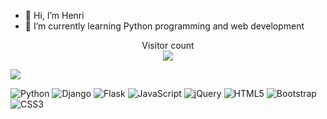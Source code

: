  - 👋 Hi, I’m Henri
- 🌱 I’m currently learning Python programming and web development


<p align="center"> 
  Visitor count<br>
  <img src="https://profile-counter.glitch.me/henriits/count.svg" />
</p>

<a href="https://github.com/henriits/github-readme-stats">
  <img align="center" src="https://github-readme-stats.vercel.app/api/top-langs/?username=henriits&size_weight=0.5&count_weight=0.5&layout=compact&hide=kvlang&theme=dracula" />
</a>


![Python](https://img.shields.io/badge/python-3670A0?style=for-the-badge&logo=python&logoColor=ffdd54)
![Django](https://img.shields.io/badge/django-%23092E20.svg?style=for-the-badge&logo=django&logoColor=white)
![Flask](https://img.shields.io/badge/flask-%23000.svg?style=for-the-badge&logo=flask&logoColor=white)
![JavaScript](https://img.shields.io/badge/javascript-%23323330.svg?style=for-the-badge&logo=javascript&logoColor=%23F7DF1E)
![jQuery](https://img.shields.io/badge/jquery-%230769AD.svg?style=for-the-badge&logo=jquery&logoColor=white)
![HTML5](https://img.shields.io/badge/html5-%23E34F26.svg?style=for-the-badge&logo=html5&logoColor=white)
![Bootstrap](https://img.shields.io/badge/bootstrap-%23563D7C.svg?style=for-the-badge&logo=bootstrap&logoColor=white)
![CSS3](https://img.shields.io/badge/css3-%231572B6.svg?style=for-the-badge&logo=css3&logoColor=white)
